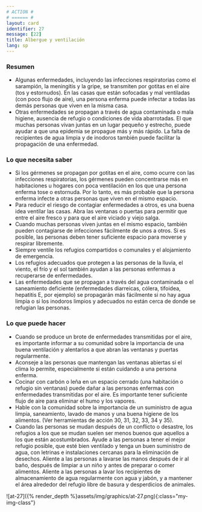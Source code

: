 ```yaml
---
# ACTION #
# ====== #
layout: card
identifier: 27
message: [22]
title: Albergue y ventilación
lang: sp
---
```


### Resumen

- Algunas enfermedades, incluyendo las infecciones respiratorias como el sarampión, la meningitis y la gripe, se transmiten por gotitas en el aire (tos y estornudos). En las casas que están sofocadas y mal ventiladas (con poco flujo de aire), una persona enferma puede infectar a todas las demás personas que viven en la misma casa.
- Otras enfermedades se propagan a través de agua contaminada o mala higiene, ausencia de refugio o condiciones de vida abarrotadas. El que muchas personas vivan juntas en un lugar pequeño y estrecho, puede ayudar a que una epidemia se propague más y más rápido. La falta de recipientes de agua limpia y de inodoros también puede facilitar la propagación de una enfermedad.

### Lo que necesita saber

- Si los gérmenes se propagan por gotitas en el aire, como ocurre con las infecciones respiratorias, los gérmenes pueden concentrarse más en habitaciones u hogares con poca ventilación en los que una persona enferma tose o estornuda. Por lo tanto, es más probable que la persona enferma infecte a otras personas que viven en el mismo espacio.
- Para reducir el riesgo de contagiar enfermedades a otros, es una buena idea ventilar las casas. Abra las ventanas o puertas para permitir que entre el aire fresco y para que el aire viciado y viejo salga.
- Cuando muchas personas viven juntas en el mismo espacio, también pueden contagiarse de infecciones fácilmente de unos a otros. Si es posible, las personas deben tener suficiente espacio para moverse y respirar libremente.
- Siempre ventile los refugios compartidos o comunales y el alojamiento de emergencia.
- Los refugios adecuados que protegen a las personas de la lluvia, el viento, el frío y el sol también ayudan a las personas enfermas a recuperarse de enfermedades.
- Las enfermedades que se propagan a través del agua contaminada o el saneamiento deficiente (enfermedades diarreicas, cólera, tifoidea, hepatitis E, por ejemplo) se propagarán más fácilmente si no hay agua limpia o si los inodoros limpios y adecuados no están cerca de donde se refugian las personas.

### Lo que puede hacer

- Cuando se produce un brote de enfermedades transmitidas por el aire, es importante informar a su comunidad sobre la importancia de una buena ventilación y alentarlos a que abran las ventanas y puertas regularmente.
- Aconseje a las personas que mantengan las ventanas abiertas si el clima lo permite, especialmente si están cuidando a una persona enferma.
- Cocinar con carbón o leña en un espacio cerrado (una habitación o refugio sin ventanas) puede dañar a las personas enfermas con enfermedades transmitidas por el aire. Es importante tener suficiente flujo de aire para eliminar el humo y los vapores.
- Hable con la comunidad sobre la importancia de un suministro de agua limpia, saneamiento, lavado de manos y una buena higiene de los alimentos. (Ver herramientas de acción 30, 31, 32, 33, 34 y 35).
- Cuando las personas se mudan después de un conflicto o desastre, los refugios a los que se mudan suelen ser menos buenos que aquellos a los que están acostumbrados. Ayude a las personas a tener el mejor refugio posible, que esté bien ventilado y tenga un buen suministro de agua, con letrinas e instalaciones cercanas para la eliminación de desechos. Aliente a las personas a lavarse las manos después de ir al baño, después de limpiar a un niño y antes de preparar o comer alimentos. Aliente a las personas a lavar los recipientes de almacenamiento de agua regularmente con agua y jabón, y a mantener el área alrededor del refugio libre de basura y desperdicios de animales.

![at-27]({% render_depth %}assets/img/graphics/at-27.png){:class="my-img-class"}
